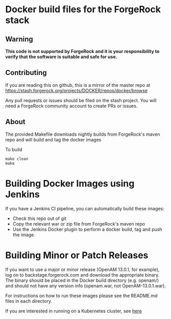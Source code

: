 # Docker build files for the ForgeRock stack

## Warning
**This code is not supported by ForgeRock and it is your responsibility to verify that the software is suitable and safe for use.**

## Contributing 

If you are reading this on github, this is a mirror of the master 
repo at https://stash.forgerock.org/projects/DOCKER/repos/docker/browse 

Any pull requests or issues should be filed on the stash project. You 
will need a ForgeRock community account to create PRs or issues.


## About

The provided Makefile downloads nightly builds from ForgeRock's maven repo
and will build and tag the docker images

To build

```
make clean
make
```


# Building Docker Images using Jenkins

If you have a Jenkins CI pipeline, you can automatically build these images:
 * Check this repo out of git
 * Copy the relevant war or zip file from ForgeRock's maven repo
 * Use the Jenkins Docker plugin to perform a docker build, tag and push the image.


# Building Minor or Patch Releases

If you want to use a major or minor release (OpenAM 13.0.1, for example), log on to
backstage.forgerock.com and download the appropriate binary. The binary should be
placed in the Docker build directory (e.g. openam/) and should not have any
version info (openam.war, not OpenAM-13.0.1.war).


For instructions on how to run these images please see the README.md files in
each directory.

If you are interested in running on a Kubernetes cluster,
see  [here](https://github.com/ForgeRock/fretes)
